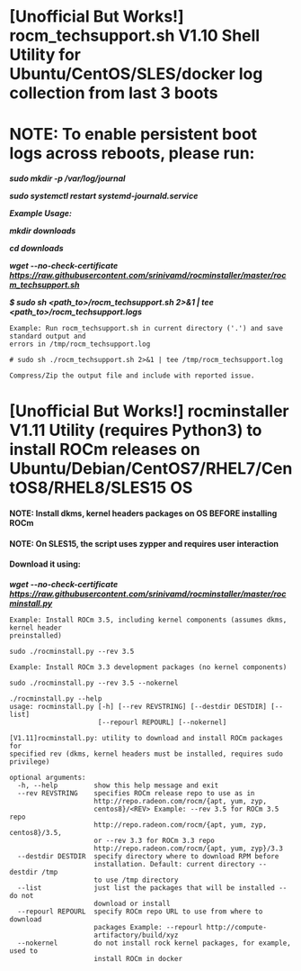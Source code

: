 # [Unofficial But Works!] rocm_techsupport.sh V1.10 Shell Utility for Ubuntu/CentOS/SLES/docker log collection from last 3 boots
# NOTE: To enable persistent boot logs across reboots, please run:  
***sudo mkdir -p /var/log/journal***

***sudo systemctl restart systemd-journald.service***

***Example Usage:***

***mkdir  downloads***

***cd  downloads***

***wget --no-check-certificate https://raw.githubusercontent.com/srinivamd/rocminstaller/master/rocm_techsupport.sh***

***$ sudo sh <path_to>/rocm_techsupport.sh 2>&1 | tee <path_to>/rocm_techsupport.logs***
```
Example: Run rocm_techsupport.sh in current directory ('.') and save standard output and 
errors in /tmp/rocm_techsupport.log

# sudo sh ./rocm_techsupport.sh 2>&1 | tee /tmp/rocm_techsupport.log

Compress/Zip the output file and include with reported issue.
```

# [Unofficial But Works!] rocminstaller V1.11 Utility (requires Python3) to install ROCm releases on Ubuntu/Debian/CentOS7/RHEL7/CentOS8/RHEL8/SLES15 OS
#### NOTE: Install dkms, kernel headers packages on OS BEFORE installing ROCm
#### NOTE: On SLES15, the script uses zypper and requires user interaction
#### Download it using:
***wget --no-check-certificate https://raw.githubusercontent.com/srinivamd/rocminstaller/master/rocminstall.py***

```
Example: Install ROCm 3.5, including kernel components (assumes dkms, kernel header
preinstalled)

sudo ./rocminstall.py --rev 3.5

Example: Install ROCm 3.3 development packages (no kernel components)

sudo ./rocminstall.py --rev 3.5 --nokernel

```

```
./rocminstall.py --help
usage: rocminstall.py [-h] [--rev REVSTRING] [--destdir DESTDIR] [--list]
                      [--repourl REPOURL] [--nokernel]

[V1.11]rocminstall.py: utility to download and install ROCm packages for
specified rev (dkms, kernel headers must be installed, requires sudo
privilege)

optional arguments:
  -h, --help         show this help message and exit
  --rev REVSTRING    specifies ROCm release repo to use as in
                     http://repo.radeon.com/rocm/{apt, yum, zyp,
                     centos8}/<REV> Example: --rev 3.5 for ROCm 3.5 repo
                     http://repo.radeon.com/rocm/{apt, yum, zyp, centos8}/3.5,
                     or --rev 3.3 for ROCm 3.3 repo
                     http://repo.radeon.com/rocm/{apt, yum, zyp}/3.3
  --destdir DESTDIR  specify directory where to download RPM before
                     installation. Default: current directory --destdir /tmp
                     to use /tmp directory
  --list             just list the packages that will be installed -- do not
                     download or install
  --repourl REPOURL  specify ROCm repo URL to use from where to download
                     packages Example: --repourl http://compute-
                     artifactory/build/xyz
  --nokernel         do not install rock kernel packages, for example, used to
                     install ROCm in docker
```

